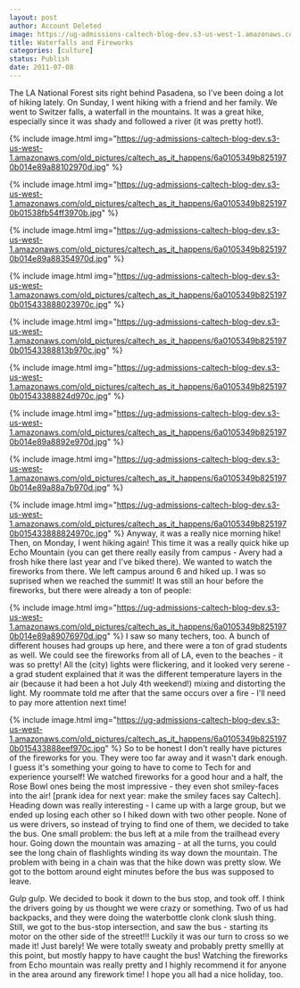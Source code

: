 ```yaml
---
layout: post
author: Account Deleted
image: https://ug-admissions-caltech-blog-dev.s3-us-west-1.amazonaws.com/old_pictures/caltech_as_it_happens/6a0105349b8251970b01538fb54944970b.jpg
title: Waterfalls and Fireworks 
categories: [culture]
status: Publish
date: 2011-07-08
---
```


The LA National Forest sits right behind Pasadena, so I've been doing a lot of hiking lately.  On Sunday, I went hiking with a friend and her family.  We went to Switzer falls, a waterfall in the mountains.  It was a great hike, especially since it was shady and followed a river (it was pretty hot!).


{% include image.html img="https://ug-admissions-caltech-blog-dev.s3-us-west-1.amazonaws.com/old_pictures/caltech_as_it_happens/6a0105349b8251970b014e89a88102970d.jpg" %}

{% include image.html img="https://ug-admissions-caltech-blog-dev.s3-us-west-1.amazonaws.com/old_pictures/caltech_as_it_happens/6a0105349b8251970b01538fb54ff3970b.jpg" %}

{% include image.html img="https://ug-admissions-caltech-blog-dev.s3-us-west-1.amazonaws.com/old_pictures/caltech_as_it_happens/6a0105349b8251970b014e89a88354970d.jpg" %}

{% include image.html img="https://ug-admissions-caltech-blog-dev.s3-us-west-1.amazonaws.com/old_pictures/caltech_as_it_happens/6a0105349b8251970b015433888023970c.jpg" %}

{% include image.html img="https://ug-admissions-caltech-blog-dev.s3-us-west-1.amazonaws.com/old_pictures/caltech_as_it_happens/6a0105349b8251970b01543388813b970c.jpg" %}

{% include image.html img="https://ug-admissions-caltech-blog-dev.s3-us-west-1.amazonaws.com/old_pictures/caltech_as_it_happens/6a0105349b8251970b01543388824d970c.jpg" %}

{% include image.html img="https://ug-admissions-caltech-blog-dev.s3-us-west-1.amazonaws.com/old_pictures/caltech_as_it_happens/6a0105349b8251970b014e89a8892e970d.jpg" %}

{% include image.html img="https://ug-admissions-caltech-blog-dev.s3-us-west-1.amazonaws.com/old_pictures/caltech_as_it_happens/6a0105349b8251970b014e89a88a7b970d.jpg" %}

{% include image.html img="https://ug-admissions-caltech-blog-dev.s3-us-west-1.amazonaws.com/old_pictures/caltech_as_it_happens/6a0105349b8251970b015433888824970c.jpg" %}
Anyway, it was a really nice morning hike!
Then, on Monday, I went hiking again! This time it was a really quick hike up Echo Mountain (you can get there really easily from campus - Avery had a frosh hike there last year and I've biked there). We wanted to watch the fireworks from there. We left campus around 6 and hiked up. I was so suprised when we reached the summit! It was still an hour before the fireworks, but there were already a ton of people:


{% include image.html img="https://ug-admissions-caltech-blog-dev.s3-us-west-1.amazonaws.com/old_pictures/caltech_as_it_happens/6a0105349b8251970b014e89a89076970d.jpg" %}
I saw so many techers, too. A bunch of different houses had groups up here, and there were a ton of grad students as well. We could see the fireworks from all of LA, even to the beaches - it was so pretty! All the (city) lights were flickering, and it looked very serene - a grad student explained that it was the different temperature layers in the air (because it had been a hot July 4th weekend!) mixing and distorting the light. My roommate told me after that the same occurs over a fire - I'll need to pay more attention next time!


{% include image.html img="https://ug-admissions-caltech-blog-dev.s3-us-west-1.amazonaws.com/old_pictures/caltech_as_it_happens/6a0105349b8251970b015433888eef970c.jpg" %}
So to be honest I don't really have pictures of the fireworks for you. They were too far away and it wasn't dark enough. I guess it's something your going to have to come to Tech for and experience yourself! We watched fireworks for a good hour and a half, the Rose Bowl ones being the most impressive - they even shot smiley-faces into the air! [prank idea for next year: make the smiley faces say Caltech]. Heading down was really interesting - I came up with a large group, but we ended up losing each other so I hiked down with two other people. None of us were drivers, so instead of trying to find one of them, we decided to take the bus. One small problem: the bus left at a mile from the trailhead every hour. Going down the mountain was amazing - at all the turns, you could see the long chain of flashlights winding its way down the mountain. The problem with being in a chain was that the hike down was pretty slow. We got to the bottom around eight minutes before the bus was supposed to leave.

Gulp gulp. We decided to book it down to the bus stop, and took off. I think the drivers going by us thought we were crazy or something. Two of us had backpacks, and they were doing the waterbottle clonk clonk slush thing. Still, we got to the bus-stop intersection, and saw the bus - starting its motor on the other side of the street!!! Luckily it was our turn to cross so we made it! Just barely! We were totally sweaty and probably pretty smellly at this point, but mostly happy to have caught the bus!
Watching the fireworks from Echo mountain was really pretty and I highly recommend it for anyone in the area around any firework time! I hope you all had a nice holiday, too.

